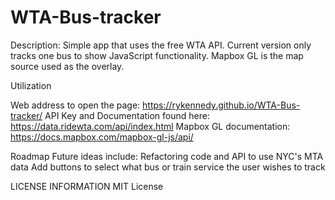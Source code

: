 # WTA-Bus-tracker

Description:
Simple app that uses the free WTA API. Current version only tracks one bus to show JavaScript functionality.
Mapbox GL is the map source used as the overlay.

Utilization

Web address to open the page: https://rykennedy.github.io/WTA-Bus-tracker/
API Key and Documentation found here: https://data.ridewta.com/api/index.html
Mapbox GL documentation: https://docs.mapbox.com/mapbox-gl-js/api/

Roadmap
Future ideas include:
Refactoring code and API to use NYC's MTA data
Add buttons to select what bus or train service the user wishes to track

LICENSE INFORMATION
MIT License